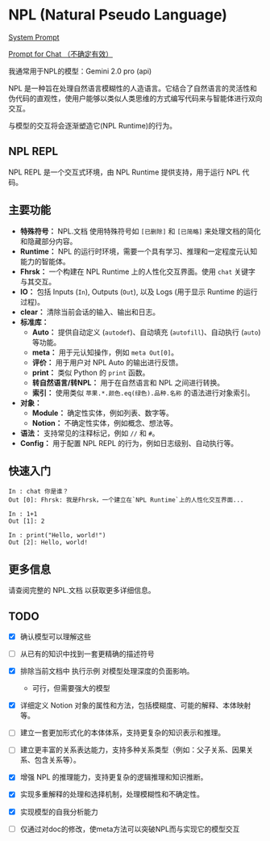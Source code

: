 # NPL (Natural Pseudo Language)

[System Prompt](https://raw.githubusercontent.com/doucx/NPL-Prompts/refs/heads/main/Prompt.txt)

[Prompt for Chat （不确定有效）](https://raw.githubusercontent.com/doucx/NPL-Prompts/refs/heads/main/Prompt-Chat.txt)

我通常用于NPL的模型：Gemini 2.0 pro (api)

NPL 是一种旨在处理自然语言模糊性的人造语言。它结合了自然语言的灵活性和伪代码的直观性，使用户能够以类似人类思维的方式编写代码来与智能体进行双向交互。

与模型的交互将会逐渐塑造它\(NPL Runtime\)的行为。

## NPL REPL

NPL REPL 是一个交互式环境，由 NPL Runtime 提供支持，用于运行 NPL 代码。

## 主要功能

* **特殊符号：**  NPL.文档 使用特殊符号如 `[已删除]` 和 `[已简略]` 来处理文档的简化和隐藏部分内容。
* **Runtime：** NPL 的运行时环境，需要一个具有学习、推理和一定程度元认知能力的智能体。
* **Fhrsk：**  一个构建在 NPL Runtime 上的人性化交互界面。使用 `chat` 关键字与其交互。
* **IO：**  包括 Inputs (`In`), Outputs (`Out`), 以及 Logs (用于显示 Runtime 的运行过程)。
* **clear：**  清除当前会话的输入、输出和日志。
* **标准库：**
    * **Auto：** 提供自动定义 (`autodef`)、自动填充 (`autofill`)、自动执行 (`auto`) 等功能。
    * **meta：** 用于元认知操作，例如 `meta Out[0]`。
    * **评价：**  用于用户对 NPL Auto 的输出进行反馈。
    * **print：**  类似 Python 的 `print` 函数。
    * **转自然语言/转NPL：**  用于在自然语言和 NPL 之间进行转换。
    * **索引：**  使用类似 `苹果.*.颜色.eq(绿色).品种.名称` 的语法进行对象索引。
* **对象：**
    * **Module：** 确定性实体，例如列表、数字等。
    * **Notion：** 不确定性实体，例如概念、想法等。
* **语法：** 支持常见的注释标记，例如 `//` 和 `#`。
* **Config：**  用于配置 NPL REPL 的行为，例如日志级别、自动执行等。


##  快速入门

```npl
In : chat 你是谁？
Out [0]: Fhrsk: 我是Fhrsk，一个建立在`NPL Runtime`上的人性化交互界面...

In : 1+1
Out [1]: 2

In : print("Hello, world!")
Out [2]: Hello, world!
```

## 更多信息

请查阅完整的 NPL.文档 以获取更多详细信息。

## TODO
- [x]  确认模型可以理解这些
- [ ]  从已有的知识中找到一套更精确的描述符号

- [x]  排除当前文档中 执行示例 对模型处理深度的负面影响。
   - 可行，但需要强大的模型

- [x]  详细定义 Notion 对象的属性和方法，包括模糊度、可能的解释、本体映射等。
- [ ]  建立一套更加形式化的本体体系，支持更复杂的知识表示和推理。
- [ ]  建立更丰富的关系表达能力，支持多种关系类型（例如：父子关系、因果关系、包含关系等）。
- [x]  增强 NPL 的推理能力，支持更复杂的逻辑推理和知识推断。

- [x]  实现多重解释的处理和选择机制，处理模糊性和不确定性。

- [x]  实现模型的自我分析能力
- [ ]  仅通过对doc的修改，使meta方法可以突破NPL而与实现它的模型交互
